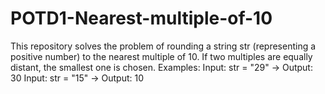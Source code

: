 # POTD1-Nearest-multiple-of-10
This repository solves the problem of rounding a string str (representing a positive number) to the nearest multiple of 10. If two multiples are equally distant, the smallest one is chosen.  Examples: Input: str = "29" → Output: 30 Input: str = "15" → Output: 10
